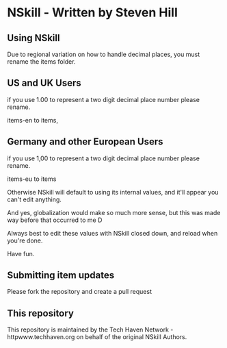 # NSkill - Written by Steven Hill

## Using NSkill

Due to regional variation on how to handle decimal places, you must rename the items folder.

## US and UK Users

if you use 1.00 to represent a two digit decimal place number please rename.

items-en to items, 

## Germany and other European Users

if you use 1,00 to represent a two digit decimal place number please rename.

items-eu to items

Otherwise NSkill will default to using its internal values, and it'll appear you can't edit anything.

And yes, globalization would make so much more sense, but this was made way before that occurred to me D

Always best to edit these values with NSkill closed down, and reload when you're done.

Have fun.

## Submitting item updates

Please fork the repository and create a pull request

## This repository

This repository is maintained by the Tech Haven Network - httpwww.techhaven.org on behalf of the original NSkill Authors.